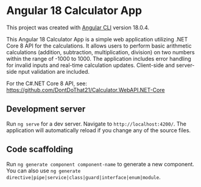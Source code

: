 # Angular 18 Calculator App
This project was created with [Angular CLI](https://github.com/angular/angular-cli) version 18.0.4.

This Angular 18 Calculator App is a simple web application utilizing .NET Core 8 API for the calculations. It allows users to perform basic arithmetic calculations (addition, subtraction, multiplication, division) on two numbers within the range of -1000 to 1000. The application includes error handling for invalid inputs and real-time calculation updates.
Client-side and server-side nput validation are included.

For the C#.NET Core 8 API, see:
https://github.com/DontDoThat21/Calculator.WebAPI.NET-Core

## Development server

Run `ng serve` for a dev server. Navigate to `http://localhost:4200/`. The application will automatically reload if you change any of the source files.

## Code scaffolding

Run `ng generate component component-name` to generate a new component. You can also use `ng generate directive|pipe|service|class|guard|interface|enum|module`.

